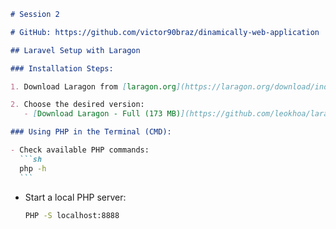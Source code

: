 ````markdown
# Session 2

# GitHub: https://github.com/victor90braz/dinamically-web-application

## Laravel Setup with Laragon

### Installation Steps:

1. Download Laragon from [laragon.org](https://laragon.org/download/index.html).

2. Choose the desired version:
   - [Download Laragon - Full (173 MB)](https://github.com/leokhoa/laragon/releases/download/6.0.0/laragon-wamp.exe)

### Using PHP in the Terminal (CMD):

- Check available PHP commands:
  ```sh
  php -h
  ```
````

- Start a local PHP server:
  ```sh
  PHP -S localhost:8888
  ```
